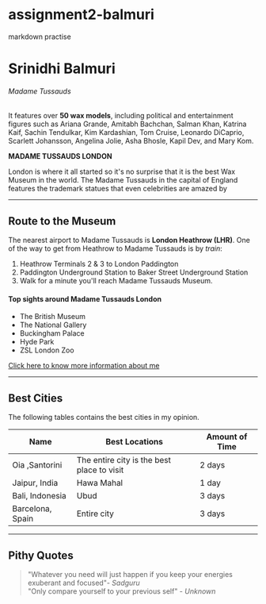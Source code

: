 # assignment2-balmuri
markdown practise 

# Srinidhi Balmuri

###### Madame Tussauds

It features over **50 wax models**, including political and entertainment figures such as Ariana Grande, Amitabh Bachchan, Salman Khan, Katrina Kaif, Sachin Tendulkar, Kim Kardashian, Tom Cruise, Leonardo DiCaprio, Scarlett Johansson, Angelina Jolie, Asha Bhosle, Kapil Dev, and Mary Kom.

**MADAME TUSSAUDS LONDON**

London is where it all started so it's no surprise that it is the best Wax Museum in the world. The Madame Tussauds in the capital of England features the trademark statues that even celebrities are amazed by

****
## Route to the Museum

The nearest airport to Madame Tussauds is **London Heathrow (LHR)**.
One of the way to get from Heathrow to Madame Tussauds is by *train*:
1. Heathrow Terminals 2 & 3 to London Paddington 
2. Paddington Underground Station to Baker Street Underground Station
3. Walk for a minute you'll reach Madame Tussauds Museum. <br>

#### Top sights around Madame Tussauds London
* The British Museum
* The National Gallery
* Buckingham Palace
* Hyde Park
* ZSL London Zoo 


[Click here to know more information about me](./AboutMe.md)

***
## Best Cities

The following tables contains the best cities in my opinion.

|Name|Best Locations|Amount of Time|
|----|---|---|
|Oia ,Santorini|The entire city is the best place to visit|2 days|
|Jaipur, India|Hawa Mahal|1 day|
|Bali, Indonesia|Ubud|3 days|
|Barcelona, Spain| Entire city|3 days|

---
## Pithy Quotes 

>"Whatever you need will just happen if you keep your energies exuberant and focused"- *Sadguru* <br>
>"Only compare yourself to your previous self" - *Unknown*

